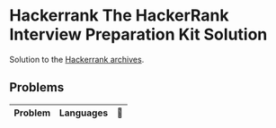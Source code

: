 # Hackerrank The HackerRank Interview Preparation Kit Solution
Solution to the [Hackerrank archives](https://www.hackerrank.com/interview/interview-preparation-kit).

## Problems
| Problem | Languages | :link: |
| - | - | - |
